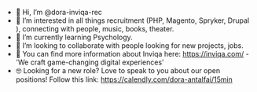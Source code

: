 - 👋 Hi, I’m @dora-inviqa-rec
- 👀 I’m interested in all things recruitment (PHP, Magento, Spryker, Drupal ), connecting with people, music, books, theater.
- 🌱 I’m currently learning Psychology.
- 💞️ I’m looking to collaborate with people looking for new projects, jobs.
- :rocket: You can find more information about Inviqa here: https://inviqa.com/ - 'We craft game-changing digital experiences'
- :nerd_face: Looking for a new role? Love to speak to you about our open positions! Follow this link: https://calendly.com/dora-antalfai/15min



<!---
dora-inviqa-rec/dora-inviqa-rec is a ✨ special ✨ repository because its `README.md` (this file) appears on your GitHub profile.
You can click the Preview link to take a look at your changes.
--->
